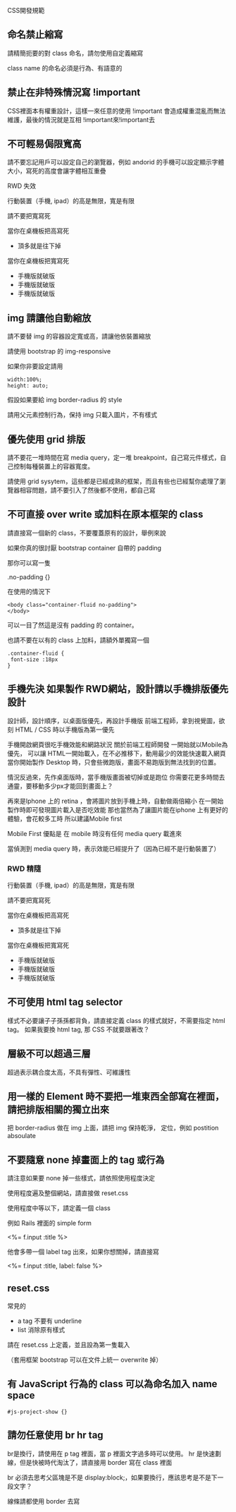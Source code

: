 CSS開發規範

## 命名禁止縮寫

請精簡扼要的對 class 命名，請勿使用自定義縮寫

class name 的命名必須是行為、有語意的

## 禁止在非特殊情況寫 !important

CSS裡面本有權重設計，這樣一來任意的使用 !important 會造成權重混亂而無法維護，最後的情況就是互相
!important來!important去

## 不可輕易侷限寬高

請不要忘記用戶可以設定自己的瀏覽器，例如 andorid 的手機可以設定顯示字體大小，寫死的高度會讓字體相互重疊

RWD 失效

行動裝置（手機, ipad）的高是無限，寬是有限

請不要把寬寫死

當你在桌機板把高寫死
- 頂多就是往下掉

當你在桌機板把寬寫死
- 手機版就破版
- 手機版就破版
- 手機版就破版

## img 請讓他自動縮放

請不要替 img 的容器設定寬或高，請讓他依裝置縮放

請使用 bootstrap 的 img-responsive

如果你非要設定請用

```
width:100%;
height: auto;
```

假設如果要給 img border-radius 的 style

請用父元素控制行為，保持 img 只載入圖片，不有樣式

## 優先使用 grid 排版

請不要花一堆時間在寫 media query，定一堆 breakpoint，自己寫元件樣式，自己控制每種裝置上的容器寬度。

請使用 grid sysytem，這些都是已經成熟的框架，而且有些也已經幫你處理了瀏覽器相容問題，請不要引入了然後都不使用，都自己寫

## 不可直接 over write 或加料在原本框架的 class

請直接寫一個新的 class，不要覆蓋原有的設計，舉例來說

如果你真的很討厭 bootstrap container 自帶的 padding

那你可以寫一隻

.no-padding {}

在使用的情況下

```
<body class="container-fluid no-padding">
</body>
```

可以一目了然這是沒有 padding 的 container。

也請不要在以有的 class 上加料，請額外單獨寫一個

```
.container-fluid {
 font-size :18px
}
```


## 手機先決 如果製作 RWD網站，設計請以手機排版優先設計
設計師，設計順序，以桌面版優先，再設計手機版
前端工程師，拿到視覺圖，欲刻 HTML / CSS 時以手機版為第一優先

手機開啟網頁很吃手機效能和網路狀況
關於前端工程師開發
一開始就以Mobile為優先，
可以讓 HTML一開始載入，在不必推移下，動用最少的效能快速載入網頁
當你開始製作 Desktop 時，只會些微跑版，畫面不易跑版到無法找到的位置。

情況反過來，先作桌面版時，當手機版畫面被切掉或是跑位
你需要花更多時間去通靈，要移動多少px才能回到畫面上？

再來是Iphone 上的 retina ，會將圖片放到手機上時，自動做兩倍縮小
在一開始製作時即可發現圖片載入是否吃效能
那也當然為了讓圖片能在iphone 上有更好的體驗，會花較多工時
所以建議Mobile first

Mobile First 優點是
在 mobile 時沒有任何 media query 載進來

當偵測到 media query 時，表示效能已經提升了（因為已經不是行動裝置了）

### RWD 精隨

行動裝置（手機, ipad）的高是無限，寬是有限

請不要把寬寫死

當你在桌機板把高寫死
- 頂多就是往下掉

當你在桌機板把寬寫死
- 手機版就破版
- 手機版就破版
- 手機版就破版




## 不可使用 html tag selector
樣式不必要讓子子孫孫都背負，請直接定義 class 的樣式就好，不需要指定 html tag。
如果我要換 html tag, 那 CSS 不就要跟著改？

## 層級不可以超過三層
超過表示耦合度太高，不具有彈性、可維護性

## 用一樣的 Element 時不要把一堆東西全部寫在裡面，請把排版相關的獨立出來
把 border-radius 做在 img 上面，請把 img 保持乾淨，
定位，例如 postition absoulate

## 不要隨意 none 掉畫面上的 tag 或行為

請注意如果要 none 掉一些樣式，請依照使用程度決定

使用程度遍及整個網站，請直接做 reset.css

使用程度中等以下，請定義一個 class

例如 Rails 裡面的 simple form

<%= f.input :title %>

他會多帶一個 label tag 出來，如果你想關掉，請直接寫

<%= f.input :title, label: false %>

## reset.css

常見的
- a tag 不要有 underline
- list 消除原有樣式

請在 reset.css 上定義，並且設為第一隻載入

（套用框架 bootstrap 可以在文件上統一 overwrite 掉）

## 有 JavaScript 行為的 class 可以為命名加入 name space

```
#js-project-show {}
```

## 請勿任意使用  br hr tag

br是換行，請使用在 p tag 裡面，當 p 裡面文字過多時可以使用。
hr 是快速劃線，但是快被時代淘汰了，請直接用 border 寫在 class 裡面

br 必須去思考父區塊是不是 display:block;，如果要換行，應該思考是不是下一段文字？

線條請都使用 border 去寫
